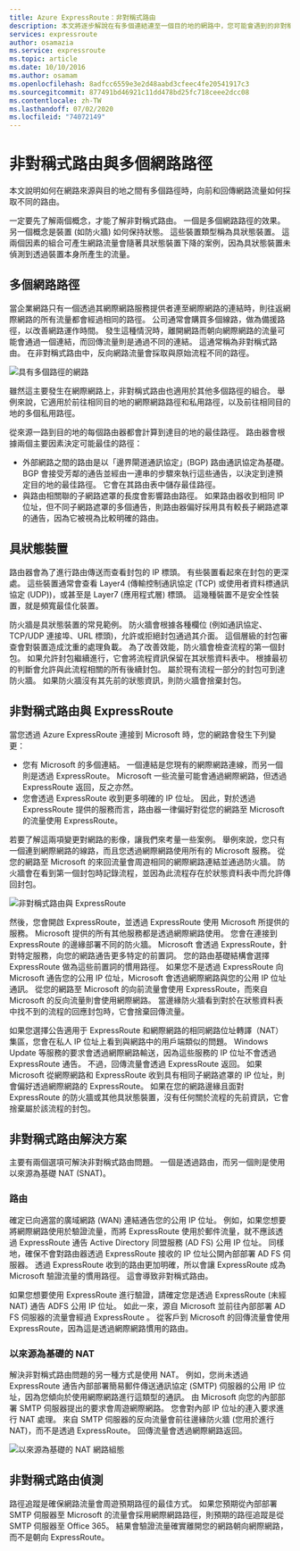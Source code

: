 ```yaml
---
title: Azure ExpressRoute：非對稱式路由
description: 本文將逐步解說在有多個連結連至一個目的地的網路中，您可能會遇到的非對稱式路由問題。
services: expressroute
author: osamazia
ms.service: expressroute
ms.topic: article
ms.date: 10/10/2016
ms.author: osamam
ms.openlocfilehash: 8adfcc6559e3e2d48aabd3cfeec4fe20541917c3
ms.sourcegitcommit: 877491bd46921c11dd478bd25fc718ceee2dcc08
ms.contentlocale: zh-TW
ms.lasthandoff: 07/02/2020
ms.locfileid: "74072149"
---
```

# <a name="asymmetric-routing-with-multiple-network-paths"></a>非對稱式路由與多個網路路徑
本文說明如何在網路來源與目的地之間有多個路徑時，向前和回傳網路流量如何採取不同的路由。

一定要先了解兩個概念，才能了解非對稱式路由。 一個是多個網路路徑的效果。 另一個概念是裝置 (如防火牆) 如何保持狀態。 這些裝置類型稱為具狀態裝置。 這兩個因素的組合可產生網路流量會隨著具狀態裝置下降的案例，因為具狀態裝置未偵測到透過裝置本身所產生的流量。

## <a name="multiple-network-paths"></a>多個網路路徑
當企業網路只有一個透過其網際網路服務提供者連至網際網路的連結時，則往返網際網路的所有流量都會經過相同的路徑。 公司通常會購買多個線路，做為備援路徑，以改善網路運作時間。 發生這種情況時，離開網路而朝向網際網路的流量可能會通過一個連結，而回傳流量則是通過不同的連結。 這通常稱為非對稱式路由。 在非對稱式路由中，反向網路流量會採取與原始流程不同的路徑。

![具有多個路徑的網路](./media/expressroute-asymmetric-routing/AsymmetricRouting3.png)

雖然這主要發生在網際網路上，非對稱式路由也適用於其他多個路徑的組合。 舉例來說，它適用於前往相同目的地的網際網路路徑和私用路徑，以及前往相同目的地的多個私用路徑。

從來源一路到目的地的每個路由器都會計算到達目的地的最佳路徑。 路由器會根據兩個主要因素決定可能最佳的路徑：

* 外部網路之間的路由是以「邊界閘道通訊協定」(BGP) 路由通訊協定為基礎。 BGP 會接受芳鄰的通告並經由一連串的步驟來執行這些通告，以決定到達預定目的地的最佳路徑。 它會在其路由表中儲存最佳路徑。
* 與路由相關聯的子網路遮罩的長度會影響路由路徑。 如果路由器收到相同 IP 位址，但不同子網路遮罩的多個通告，則路由器偏好採用具有較長子網路遮罩的通告，因為它被視為比較明確的路由。

## <a name="stateful-devices"></a>具狀態裝置
路由器會為了進行路由傳送而查看封包的 IP 標頭。 有些裝置看起來在封包的更深處。 這些裝置通常會查看 Layer4 (傳輸控制通訊協定 (TCP) 或使用者資料標通訊協定 (UDP))，或甚至是 Layer7 (應用程式層) 標頭。 這幾種裝置不是安全性裝置，就是頻寬最佳化裝置。 

防火牆是具狀態裝置的常見範例。 防火牆會根據各種欄位 (例如通訊協定、TCP/UDP 連接埠、URL 標頭)，允許或拒絕封包通過其介面。 這個層級的封包審查會對裝置造成沈重的處理負載。 為了改善效能，防火牆會檢查流程的第一個封包。 如果允許封包繼續進行，它會將流程資訊保留在其狀態資料表中。 根據最初的判斷會允許與此流程相關的所有後續封包。 屬於現有流程一部分的封包可到達防火牆。 如果防火牆沒有其先前的狀態資訊，則防火牆會捨棄封包。

## <a name="asymmetric-routing-with-expressroute"></a>非對稱式路由與 ExpressRoute
當您透過 Azure ExpressRoute 連接到 Microsoft 時，您的網路會發生下列變更：

* 您有 Microsoft 的多個連結。 一個連結是您現有的網際網路連線，而另一個則是透過 ExpressRoute。 Microsoft 一些流量可能會通過網際網路，但透過 ExpressRoute 返回，反之亦然。
* 您會透過 ExpressRoute 收到更多明確的 IP 位址。 因此，對於透過 ExpressRoute 提供的服務而言，路由器一律偏好對從您的網路至 Microsoft 的流量使用 ExpressRoute。

若要了解這兩項變更對網路的影像，讓我們來考量一些案例。 舉例來說，您只有一個連到網際網路的線路，而且您透過網際網路使用所有的 Microsoft 服務。 從您的網路至 Microsoft 的來回流量會周遊相同的網際網路連結並通過防火牆。 防火牆會在看到第一個封包時記錄流程，並因為此流程存在於狀態資料表中而允許傳回封包。

![非對稱式路由與 ExpressRoute](./media/expressroute-asymmetric-routing/AsymmetricRouting1.png)

然後，您會開啟 ExpressRoute，並透過 ExpressRoute 使用 Microsoft 所提供的服務。 Microsoft 提供的所有其他服務都是透過網際網路使用。 您會在連接到 ExpressRoute 的邊緣部署不同的防火牆。 Microsoft 會透過 ExpressRoute，針對特定服務，向您的網路通告更多特定的前置詞。 您的路由基礎結構會選擇 ExpressRoute 做為這些前置詞的慣用路徑。 如果您不是透過 ExpressRoute 向 Microsoft 通告您的公用 IP 位址，Microsoft 會透過網際網路與您的公用 IP 位址通訊。 從您的網路至 Microsoft 的向前流量會使用 ExpressRoute，而來自 Microsoft 的反向流量則會使用網際網路。 當邊緣防火牆看到對於在狀態資料表中找不到的流程的回應封包時，它會捨棄回傳流量。

如果您選擇公告適用于 ExpressRoute 和網際網路的相同網路位址轉譯（NAT）集區，您會在私人 IP 位址上看到與網路中的用戶端類似的問題。 Windows Update 等服務的要求會透過網際網路輸送，因為這些服務的 IP 位址不會透過 ExpressRoute 通告。 不過，回傳流量會透過 ExpressRoute 返回。 如果 Microsoft 從網際網路和 ExpressRoute 收到具有相同子網路遮罩的 IP 位址，則會偏好透過網際網路的 ExpressRoute。 如果在您的網路邊緣且面對 ExpressRoute 的防火牆或其他具狀態裝置，沒有任何關於流程的先前資訊，它會捨棄屬於該流程的封包。

## <a name="asymmetric-routing-solutions"></a>非對稱式路由解決方案
主要有兩個選項可解決非對稱式路由問題。 一個是透過路由，而另一個則是使用以來源為基礎 NAT (SNAT)。

### <a name="routing"></a>路由
確定已向適當的廣域網路 (WAN) 連結通告您的公用 IP 位址。 例如，如果您想要將網際網路使用於驗證流量，而將 ExpressRoute 使用於郵件流量，就不應該透過 ExpressRoute 通告 Active Directory 同盟服務 (AD FS) 公用 IP 位址。 同樣地，確保不會對路由器透過 ExpressRoute 接收的 IP 位址公開內部部署 AD FS 伺服器。 透過 ExpressRoute 收到的路由更加明確，所以會讓 ExpressRoute 成為 Microsoft 驗證流量的慣用路徑。 這會導致非對稱式路由。

如果您想要使用 ExpressRoute 進行驗證，請確定您是透過 ExpressRoute (未經 NAT) 通告 ADFS 公用 IP 位址。 如此一來，源自 Microsoft 並前往內部部署 AD FS 伺服器的流量會經過 ExpressRoute 。 從客戶到 Microsoft 的回傳流量會使用 ExpressRoute，因為這是透過網際網路慣用的路由。

### <a name="source-based-nat"></a>以來源為基礎的 NAT
解決非對稱式路由問題的另一種方式是使用 NAT。 例如，您尚未透過 ExpressRoute 通告內部部署簡易郵件傳送通訊協定 (SMTP) 伺服器的公用 IP 位址，因為您傾向於使用網際網路進行這類型的通訊。 由 Microsoft 向您的內部部署 SMTP 伺服器提出的要求會周遊網際網路。 您會對內部 IP 位址的連入要求進行 NAT 處理。 來自 SMTP 伺服器的反向流量會前往邊緣防火牆 (您用於進行 NAT)，而不是透過 ExpressRoute。 回傳流量會透過網際網路返回。

![以來源為基礎的 NAT 網路組態](./media/expressroute-asymmetric-routing/AsymmetricRouting2.png)

## <a name="asymmetric-routing-detection"></a>非對稱式路由偵測
路徑追蹤是確保網路流量會周遊預期路徑的最佳方式。 如果您預期從內部部署 SMTP 伺服器至 Microsoft 的流量會採用網際網路路徑，則預期的路徑追蹤是從 SMTP 伺服器至 Office 365。 結果會驗證流量確實離開您的網路朝向網際網路，而不是朝向 ExpressRoute。

